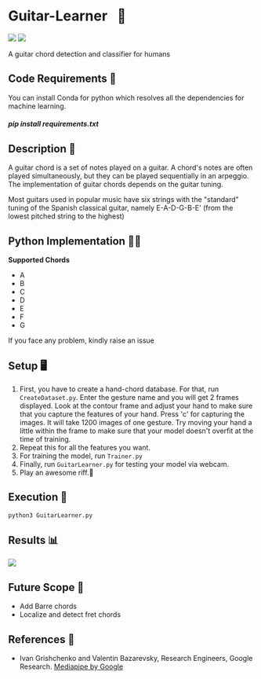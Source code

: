 # Guitar-Learner &nbsp; 🎸
[![](https://img.shields.io/github/license/sourcerer-io/hall-of-fame.svg?colorB=ff0000)](https://github.com/akshaybahadur21/Autopilot/blob/master/LICENSE.txt)  [![](https://img.shields.io/badge/Akshay-Bahadur-brightgreen.svg?colorB=ff0000)](https://akshaybahadur.com)

A guitar chord detection and classifier for humans

## Code Requirements 🦄
You can install Conda for python which resolves all the dependencies for machine learning.

##### pip install requirements.txt

## Description 🎼
A guitar chord is a set of notes played on a guitar. A chord's notes are often played simultaneously, but they can be played sequentially in an arpeggio. The implementation of guitar chords depends on the guitar tuning. 

Most guitars used in popular music have six strings with the "standard" tuning of the Spanish classical guitar, namely E-A-D-G-B-E' (from the lowest pitched string to the highest)

## Python  Implementation 👨‍🔬

**Supported Chords**

-  A
-  B
-  C
-  D
-  E
-  F
-  G

If you face any problem, kindly raise an issue

## Setup 🖥️

1) First, you have to create a hand-chord database. For that, run `CreateDataset.py`. Enter the gesture name and you will get 2 frames displayed. Look at the contour frame and adjust your hand to make sure that you capture the features of your hand. Press 'c' for capturing the images. It will take 1200 images of one gesture. Try moving your hand a little within the frame to make sure that your model doesn't overfit at the time of training.
2) Repeat this for all the features you want.
3) For training the model, run `Trainer.py`
4) Finally, run `GuitarLearner.py` for testing your model via webcam.
5) Play an awesome riff.🤩

## Execution 🐉

```
python3 GuitarLearner.py
```

## Results 📊

<img src="https://github.com/akshaybahadur21/BLOB/blob/master/final.gif">

## Future Scope 🔮
- Add Barre chords
- Localize and detect fret chords

## References 🔱
 
 -  Ivan Grishchenko and Valentin Bazarevsky, Research Engineers, Google Research. [Mediapipe by Google](https://github.com/google/mediapipe)

